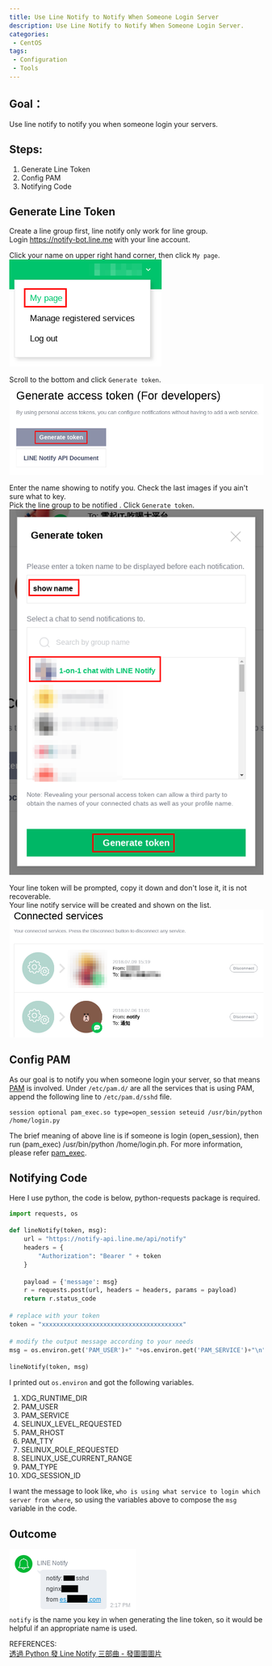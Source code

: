 ```yaml
---
title: Use Line Notify to Notify When Someone Login Server
description: Use Line Notify to Notify When Someone Login Server.
categories:
 - CentOS
tags:
 - Configuration
 - Tools
---
```


## Goal：
Use line notify to notify you when someone login your servers.

## Steps:
1. Generate Line Token
2. Config PAM
3. Notifying Code

## Generate Line Token
Create a line group first, line notify only work for line group.  
Login https://notify-bot.line.me with your line account.

Click your name on upper right hand corner, then click `My page`.  
![line notify](/assets/images/2018071701.png)

Scroll to the bottom and click `Generate token`.  
![line notify](/assets/images/2018071702.png)

Enter the name showing to notify you.  Check the last images if you ain't sure what to key.  
Pick the line group to be notified  .
Click `Generate token`.  
![line notify](/assets/images/2018071703.png)

Your line token will be prompted, copy it down and don't lose it, it is not recoverable.  
Your line notify service will be created and shown on the list.  
![line notify](/assets/images/2018071704.png)

## Config PAM
As our goal is to notify you when someone login your server, so that means [PAM](https://en.wikipedia.org/wiki/Linux_PAM) is involved.  Under `/etc/pam.d/` are all the services that is using PAM, append the following line to `/etc/pam.d/sshd` file.
```bahs
session optional pam_exec.so type=open_session seteuid /usr/bin/python /home/login.py
```
The brief meaning of above line is if someone is login (open_session), then run (pam_exec) /usr/bin/python /home/login.ph.  For more information, please refer [pam_exec](http://www.linux-pam.org/Linux-PAM-html/sag-pam_exec.html).

## Notifying Code
Here I use python, the code is below, python-requests package is required.

```python
import requests, os

def lineNotify(token, msg):
    url = "https://notify-api.line.me/api/notify"
    headers = {
        "Authorization": "Bearer " + token
    }

    payload = {'message': msg}
    r = requests.post(url, headers = headers, params = payload)
    return r.status_code

# replace with your token
token = "xxxxxxxxxxxxxxxxxxxxxxxxxxxxxxxxxxxxxxx"

# modify the output message according to your needs
msg = os.environ.get('PAM_USER')+" "+os.environ.get('PAM_SERVICE')+"\n"+os.uname()[1]+"\nfrom "+os.environ.get('PAM_RHOST')

lineNotify(token, msg)
```

I printed out `os.environ` and got the following variables.
1. XDG_RUNTIME_DIR
2. PAM_USER
3. PAM_SERVICE
4. SELINUX_LEVEL_REQUESTED
5. PAM_RHOST
6. PAM_TTY
7. SELINUX_ROLE_REQUESTED
8. SELINUX_USE_CURRENT_RANGE
9. PAM_TYPE
10. XDG_SESSION_ID

I want the message to look like, `who is using what service to login which server from where`, so using the variables above to compose the `msg` variable in the code.

## Outcome
![line notify](/assets/images/2018071705.png)  
`notify` is the name you key in when generating the line token, so it would be helpful if an appropriate name is used.


REFERENCES:  
[透過 Python 發 Line Notify 三部曲 - 發圖圖圖片](http://pythonorz.blogspot.com/2017/12/python-line-notify_18.html)
